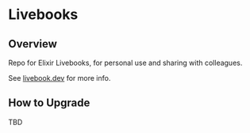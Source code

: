 # Livebooks

## Overview 

Repo for Elixir Livebooks, for personal use and sharing with colleagues.

See [livebook.dev](http://livebook.dev) for more info.

## How to Upgrade 

TBD
